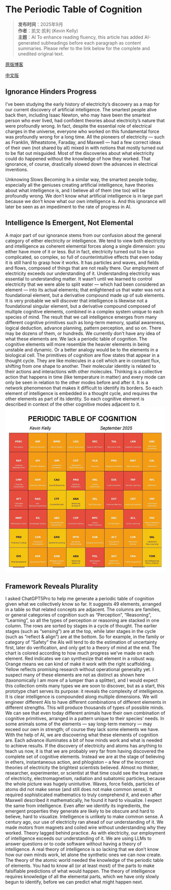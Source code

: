 # The Periodic Table of Cognition

> **发布时间**：2025年9月  
> **作者**：凯文·凯利 (Kevin Kelly)   
> **主题**：AI 
To enhance reading fluency, this article has added AI-generated subheadings before each paragraph as content summaries. Please refer to the link below for the complete and unedited original text.
 
[原版博客](https://kk.org/thetechnium/the-periodic-table-of-cognition/)
 
[中文版](https://github.com/Angelagoodboy/KK_Archive/blob/main/table_of_cognition_cn.md)

## Ignorance Hinders Progress 
I’ve been studying the early history of electricity’s discovery as a map for our current discovery of artificial intelligence. The smartest people alive back then, including Isaac Newton, who may have been the smartest person who ever lived, had confident theories about electricity’s nature that were profoundly wrong. In fact, despite the essential role of electrical charges in the universe, everyone who worked on this fundamental force was profoundly wrong for a long time. All the pioneers of electricity — such as Franklin, Wheatstone, Faraday, and Maxwell — had a few correct ideas of their own (not shared by all) mixed in with notions that mostly turned out to be flat out misguided. Most of the discoveries about what electricity could do happened without the 
knowledge of how they worked. That ignorance, of course, drastically slowed down the advances in electrical inventions.

Unknowing Slows Becoming 
In a similar way, the smartest people today, especially all the geniuses creating artificial intelligence, have theories about what intelligence is, and I believe all of them (me too) will be profoundly wrong. We don’t know what artificial intelligence is in large part because we don’t know what our own intelligence is. And this ignorance will later be seen as an impediment to the rate of progress in AI.

## Intelligence Is Emergent, Not Elemental

A major part of our ignorance stems from our confusion about the general category of either electricity or intelligence. We tend to view both electricity and intelligence as coherent elemental forces along a single dimension: you either have more of it or less. But in fact, electricity turned out to be so 
complicated, so complex, so full of counterintuitive effects that even today it is still hard to grasp how it works. It has particles and waves, and fields and flows, composed of things that are not really there. Our employment of electricity exceeds our understanding of it. Understanding electricity was essential to understanding matter. It wasn’t until we learned to control electricity that we were able to split water — which had been considered an element — into its actual elements; that enlightened us that water was not a foundational element, but a derivative compound made up of sub elements. It is very probable we will discover that intelligence is likewise not a 
foundational singular element, but a derivative compound composed of multiple cognitive elements, combined in a complex system unique to each species of mind. The result that we call intelligence emerges from many different cognitive primitives such as long-term memory, spatial awareness, logical deduction, advance planning, pattern perception, and so on. There may be dozens of them, or hundreds. We currently don’t have any idea of what these elements are. We lack a periodic table of cognition. The cognitive elements will more resemble the heavier elements in being unstable and dynamic. Or a better analogy would be to the elements in a biological cell. The primitives of cognition are flow states that appear in a thought cycle. They are like molecules in a cell which are in constant flux, shifting from one shape to another. Their molecular identity is related to their actions and interactions with other molecules. Thinking is a collective action that happens in time (like temperature in matter) and every mode can only be seen in relation to the other modes before and after it. It is a network 
phenomenon that makes it difficult to identify its borders. So each element of intelligence is embedded in a thought cycle, and requires the other elements as part of its identity. So each cognitive element is described in context of the other cognitive modes adjacent to it.
![](https://github.com/Angelagoodboy/KK_Archive/blob/main/images/PERIODIC_TABLE_OF_COGNITION.jpg)

## Framework Reveals Plurality

I asked ChatGPT5Pro to help me generate a periodic table of cognition given what we collectively know so far. It suggests 49 elements, arranged in a table so that related concepts are adjacent. The columns are families, or general categories of cognition such as “Perception”, “Reasoning”, “Learning”, so all the types of perception or reasoning are stacked in one column. The rows are sorted by stages in a cycle of thought. The earlier stages (such as “sensing”) are at the top, while later stages in the cycle (such as “reflect & align”) are at the bottom. So for example, in the family or category of “Safety” the AIs will tend to do the estimation of uncertainty first, later do verification, and only get to a theory of mind at the end. The chart is colored according to how much progress we’ve made on each element. Red indicates we can synthesize that element in a robust way. Orange means we can kind of make it work with the right scaffolding. Yellow reflects promising research without operational generality yet. I suspect many of these elements are not as distinct as shown here 
(taxonomically I am more of a lumper than a splitter), and I would expect this collection omits many types we are soon to discover, but as a start, this 
prototype chart serves its purpose: it reveals the complexity of intelligence. It is clear intelligence is compounded along multiple dimensions. We will engineer different AIs to have different combinations of different elements in different strengths. This will produce thousands of types of possible minds. We can see that even today different animals have their own combination of cognitive primitives, arranged in a pattern unique to their species’ needs. In some animals some of the elements — say long-term memory — may exceed our own in strength; of course they lack some elements we have. With the help of AI, we are discovering what these elements of cognition are. Each advance illuminates a bit of how minds work and what is needed to achieve results. If the discovery of electricity and atoms has anything to teach us now, it is that we are probably very far from having discovered the complete set of cognitive elements. Instead we are at the stage of believing in ethers, instantaneous action, and phlogiston – a few of the incorrect theories of electricity the brightest scientists believed. Almost no thinker, researcher, experimenter, or scientist at that time could see the true nature of electricity, electromagnetism, radiation and subatomic particles, because the whole picture was hugely unintuitive. Waves, force fields, particles of atoms did not make sense (and still does not make common sense). It required sophisticated mathematics to truly comprehend it, and even after Maxwell described it mathematically, he found it hard to visualize. I expect the same from intelligence. Even after we identify its ingredients, the emergent properties they generate are likely to be obscure and hard to believe, hard to visualize. Intelligence is unlikely to make common sense. A century ago, our use of electricity ran ahead of our understanding of it. We made motors from magnets and coiled wire without understanding why they worked. Theory lagged behind practice. As with electricity, our employment of intelligence exceeds our understanding of it. We are using LLMs to answer questions or to code software without having a theory of intelligence. A real theory of intelligence is so lacking that we don’t know how our own minds work, let alone the synthetic ones we can now create. The theory of the atomic world needed the knowledge of the periodic table of elements. You had to know all (or at least most) of the parts to make falsifiable predictions of what would happen. The theory of intelligence requires 
knowledge of all the elemental parts, which we have only slowly begun to identify, before we can predict what might happen next.

